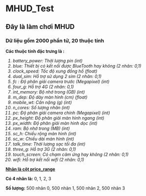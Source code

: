 # MHUD_Test
<h2> Đây là làm chơi MHUD </h2>
<h3>Dữ liệu gồm 2000 phần tử, 20 thuộc tính</h3>
<p>
<p><b>Các thuộc tính đặc trưng là :</b></p>
<i>
<ol>
<li>battery_power: Thời lượng pin (int)</li>
<li>blue: Thiết bị có kết nối được BlueTooth hay không (2 nhãn: 0,1)</li>
<li>clock_speed: Tốc độ xung đồng hồ (float)</li>
<li>dual_sim: Hỗ trợ sử dụng 2 sim (2 nhãn: 0,1)</li>
<li>fc : Độ phân giải camera trước (Megapixel) (int)</li>
<li>four_g: Hỗ trợ 4G (2 nhãn: 0,1)</li>
<li>int_memory: Bộ nhớ trong (GB) (int)</li>
<li>m_dep: Độ dày màn hình (cm) (float)</li>
<li>mobile_wt: Cân nặng (g) (int)</li>
<li>n_cores: Số lượng nhân (int)</li>
<li>pc: Độ phân giải camera chính (Megapixel) (int) </li>
<li>px_height: Độ phân giải màn hình ngang (int)</li>
<li>px_width: Độ phân giải màn hình dọc (int)</li>
<li>ram: Bộ nhớ trong (MB) (int)</li>
<li>sc_h: Chiều rộng màn hình (int)</li>
<li>sc_w: Chiều dài màn hình (int)</li>
<li>talk_time: Thời lượng sạc tối đa (int)</li>
<li>three_g: Hỗ trợ 3G (2 nhãn: 0,1)</li>
<li>touch_screen: Có chạm cảm ứng hay không (2 nhãn: 0,1)</li>
<li>wifi: Hỗ trợ kết nối wifi (2 nhãn: 0,1)</li>
</ol>
</i>
<p><b><u>Nhãn là cột price_range</u></b></p>
<p>
<b>Có 4 nhãn là:</b> 0, 1, 2, 3
</p>
<p>
<b>Số lượng:</b>  500 nhãn 0, 500 nhãn 1, 500 nhãn 2, 500 nhãn 3
</p>
